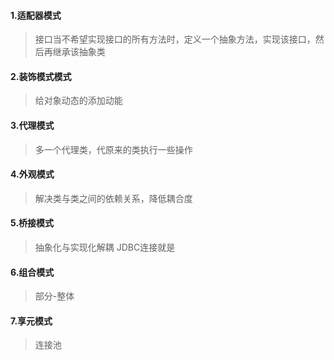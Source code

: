 #### 1.适配器模式
>接口当不希望实现接口的所有方法时，定义一个抽象方法，实现该接口，然后再继承该抽象类
#### 2.装饰模式模式
>给对象动态的添加动能
#### 3.代理模式
>多一个代理类，代原来的类执行一些操作
#### 4.外观模式
>解决类与类之间的依赖关系，降低耦合度
#### 5.桥接模式
>抽象化与实现化解耦  JDBC连接就是
#### 6.组合模式
>部分-整体
#### 7.享元模式
> 连接池
